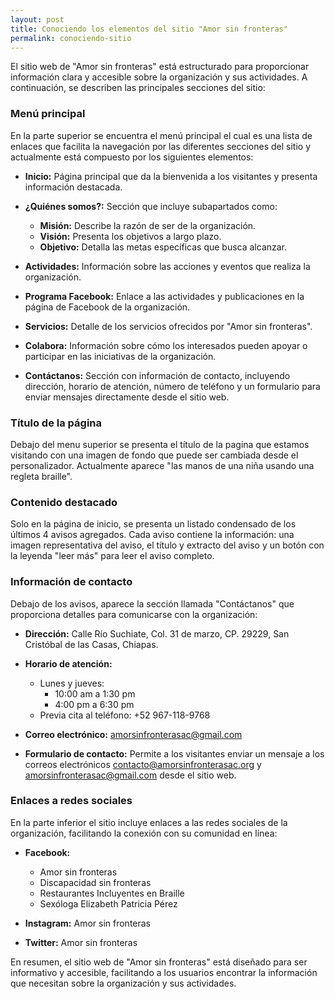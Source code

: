 ```yaml
---
layout: post
title: Conociendo los elementos del sitio "Amor sin fronteras"
permalink: conociendo-sitio
---
```


El sitio web de "Amor sin fronteras" está estructurado para proporcionar información clara y accesible sobre la organización y sus actividades. A continuación, se describen las principales secciones del sitio:

### Menú principal

En la parte superior se encuentra el menú principal el cual es una lista de enlaces que facilita la navegación por las diferentes secciones del sitio y actualmente está compuesto por los siguientes elementos:

- **Inicio:** Página principal que da la bienvenida a los visitantes y presenta información destacada.

- **¿Quiénes somos?:** Sección que incluye subapartados como:
  - **Misión:** Describe la razón de ser de la organización.
  - **Visión:** Presenta los objetivos a largo plazo.
  - **Objetivo:** Detalla las metas específicas que busca alcanzar.

- **Actividades:** Información sobre las acciones y eventos que realiza la organización.

- **Programa Facebook:** Enlace a las actividades y publicaciones en la página de Facebook de la organización.

- **Servicios:** Detalle de los servicios ofrecidos por "Amor sin fronteras".

- **Colabora:** Información sobre cómo los interesados pueden apoyar o participar en las iniciativas de la organización.

- **Contáctanos:** Sección con información de contacto, incluyendo dirección, horario de atención, número de teléfono y un formulario para enviar mensajes directamente desde el sitio web.

### Título de la página

Debajo del menu superior se presenta el título de la pagina que estamos visitando con una imagen de fondo que puede ser cambiada desde el personalizador. Actualmente aparece "las manos de una niña usando una regleta braille".

### Contenido destacado

Solo en la página de inicio, se presenta un listado condensado de los últimos 4 avisos agregados. Cada aviso contiene la información: una imagen representativa del aviso, el título y extracto del aviso y un botón con la leyenda "leer más" para leer el aviso completo.

### Información de contacto

Debajo de los avisos, aparece la sección llamada "Contáctanos" que proporciona detalles para comunicarse con la organización:

- **Dirección:** Calle Río Suchiate, Col. 31 de marzo, CP. 29229, San Cristóbal de las Casas, Chiapas.

- **Horario de atención:**
  - Lunes y jueves:
    - 10:00 am a 1:30 pm
    - 4:00 pm a 6:30 pm
  - Previa cita al teléfono: +52 967-118-9768

- **Correo electrónico:** amorsinfronterasac@gmail.com

- **Formulario de contacto:** Permite a los visitantes enviar un mensaje a los correos electrónicos contacto@amorsinfronterasac.org y amorsinfronterasac@gmail.com desde el sitio web.

### Enlaces a redes sociales

En la parte inferior el sitio incluye enlaces a las redes sociales de la organización, facilitando la conexión con su comunidad en línea:

- **Facebook:**
  - Amor sin fronteras
  - Discapacidad sin fronteras
  - Restaurantes Incluyentes en Braille
  - Sexóloga Elizabeth Patricia Pérez

- **Instagram:** Amor sin fronteras

- **Twitter:** Amor sin fronteras

En resumen, el sitio web de "Amor sin fronteras" está diseñado para ser informativo y accesible, facilitando a los usuarios encontrar la información que necesitan sobre la organización y sus actividades.